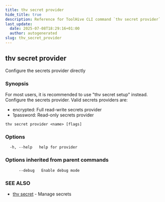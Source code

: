 ```yaml
---
title: thv secret provider
hide_title: true
description: Reference for ToolHive CLI command `thv secret provider`
last_update:
  date: 2025-07-08T18:29:16+01:00
  author: autogenerated
slug: thv_secret_provider
---
```


## thv secret provider

Configure the secrets provider directly

### Synopsis

For most users, it is recommended to use "thv secret setup" instead.
Configure the secrets provider.
Valid secrets providers are:
  - encrypted: Full read-write secrets provider
  - 1password: Read-only secrets provider

```
thv secret provider <name> [flags]
```

### Options

```
  -h, --help   help for provider
```

### Options inherited from parent commands

```
      --debug   Enable debug mode
```

### SEE ALSO

* [thv secret](thv_secret.md)	 - Manage secrets

